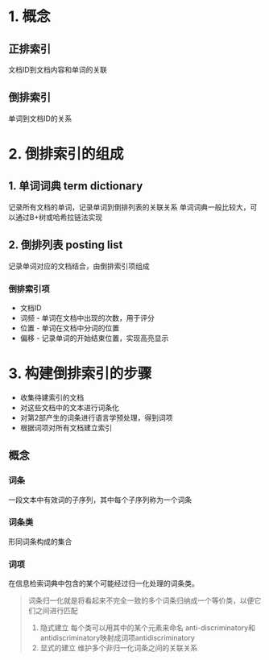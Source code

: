 # 1. 概念
## 正排索引
文档ID到文档内容和单词的关联

## 倒排索引
单词到文档ID的关系

# 2. 倒排索引的组成
## 1. 单词词典 term dictionary
记录所有文档的单词，记录单词到倒排列表的关联关系
单词词典一般比较大，可以通过B+树或哈希拉链法实现

## 2. 倒排列表 posting list
记录单词对应的文档结合，由倒排索引项组成
### 倒排索引项
* 文档ID
* 词频 - 单词在文档中出现的次数，用于评分
* 位置 - 单词在文档中分词的位置
* 偏移 - 记录单词的开始结束位置，实现高亮显示

# 3. 构建倒排索引的步骤
* 收集待建索引的文档
* 对这些文档中的文本进行词条化
* 对第2部产生的词条进行语言学预处理，得到词项
* 根据词项对所有文档建立索引

## 概念

### 词条
一段文本中有效词的子序列，其中每个子序列称为一个词条
### 词条类
形同词条构成的集合
### 词项
在信息检索词典中包含的某个可能经过归一化处理的词条类。
>  词条归一化就是将看起来不完全一致的多个词条归纳成一个等价类，以便它们之间进行匹配
> 1. 隐式建立 每个类可以用其中的某个元素来命名 anti-discriminatory和antidiscriminatory映射成词项antidiscriminatory
> 2. 显式的建立 维护多个非归一化词条之间的关联关系
